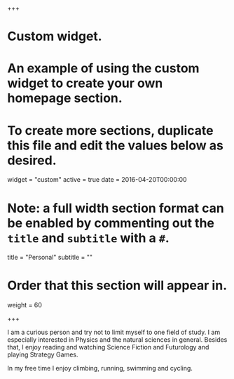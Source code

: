 +++
# Custom widget.
# An example of using the custom widget to create your own homepage section.
# To create more sections, duplicate this file and edit the values below as desired.
widget = "custom"
active = true
date = 2016-04-20T00:00:00

# Note: a full width section format can be enabled by commenting out the `title` and `subtitle` with a `#`.
title = "Personal"
subtitle = ""

# Order that this section will appear in.
weight = 60

+++

I am a curious person and try not to limit myself to one field of study. I am especially interested in Physics and the natural sciences in general. Besides that, I enjoy reading and watching Science Fiction and Futurology and playing Strategy Games.

In my free time I enjoy climbing, running, swimming and cycling.
